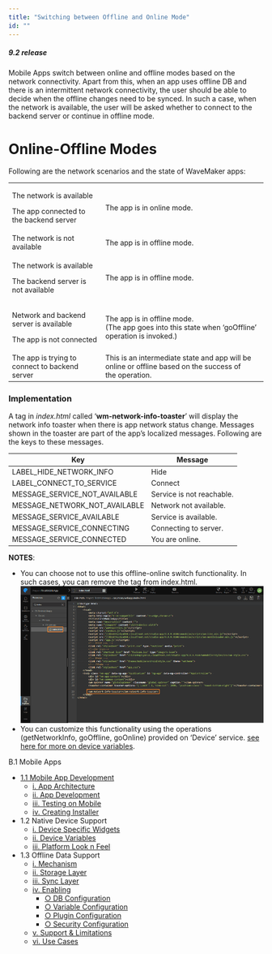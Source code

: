 ```yaml
---
title: "Switching between Offline and Online Mode"
id: ""
---
```


##### 9.2 release

Mobile Apps switch between online and offline modes based on the network connectivity. Apart from this, when an app uses offline DB and there is an intermittent network connectivity, the user should be able to decide when the offline changes need to be synced. In such a case, when the network is available, the user will be asked whether to connect to the backend server or continue in offline mode.

# Online-Offline Modes

Following are the network scenarios and the state of WaveMaker apps:

<table><tbody><tr><td><p style="text-align: left;">The network is available</p><p style="text-align: left;">The app connected to the&nbsp;backend server</p></td><td>The app is in&nbsp;online mode.</td></tr><tr><td style="text-align: left;">The network is not available</td><td>The app is in&nbsp;offline mode.</td></tr><tr><td><p style="text-align: left;">The network is available</p><p style="text-align: left;">The&nbsp;backend server is not available</p></td><td>The app is in&nbsp;offline mode.</td></tr><tr><td><p style="text-align: left;">Network and backend server is available</p><p style="text-align: left;">The&nbsp;app is not connected</p></td><td>The app is in&nbsp;offline mode.<div></div>(The app goes into this state&nbsp;when ‘goOffline’ operation is invoked.)</td></tr><tr><td style="text-align: left;">The app is trying to connect to backend server</td><td>This is an intermediate state and app will be online or offline based on the success of the&nbsp;operation.</td></tr></tbody></table>

### Implementation

A tag in _index.html_ called ‘**wm-network-info-toaster**’ will display the network info toaster when there is app network status change. Messages shown in the toaster are part of the app’s localized messages. Following are the keys to these messages.

| Key | Message |
| --- | --- |
| LABEL\_HIDE\_NETWORK\_INFO | Hide |
| LABEL\_CONNECT\_TO\_SERVICE | Connect |
| MESSAGE\_SERVICE\_NOT\_AVAILABLE | Service is not reachable. |
| MESSAGE\_NETWORK\_NOT\_AVAILABLE | Network not available. |
| MESSAGE\_SERVICE\_AVAILABLE | Service is available. |
| MESSAGE\_SERVICE\_CONNECTING | Connecting to server. |
| MESSAGE\_SERVICE\_CONNECTED | You are online. |

**NOTES**:

- You can choose not to use this offline-online switch functionality. In such cases, you can remove the tag from index.html. [![](./assets/offon_index.png)](./assets/offon_index.png)
- You can customize this functionality using the operations (getNetworkInfo, goOffline, goOnline) provided on ‘Device’ service. [see here for more on device variables](/learn/hybrid-mobile/device-variables/).

B.1 Mobile Apps

- [1.1 Mobile App Development](#)
    - [i. App Architecture](#mobile-app-architecture)
    - [ii. App Development](#mobile-app-development)
    - [iii. Testing on Mobile](#testing-mobile)
    - [iv. Creating Installer](#creating-installer)
- 1.2 Native Device Support
    - [i. Device Specific Widgets](/learn/hybrid-mobile/native-device-support/#device-specific-widgets)
    - [ii. Device Variables](/learn/hybrid-mobile/native-device-support/#device-features-variables)
    - [iii. Platform Look n Feel](/learn/hybrid-mobile/native-device-support/#platform-support)
- 1.3 Offline Data Support
    - [i. Mechanism](/learn/hybrid-mobile/offline-data-support/#working)
    - [ii. Storage Layer](/learn/hybrid-mobile/offline-data-support/#storage-layer)
    - [iii. Sync Layer](/learn/hybrid-mobile/offline-data-support/#sync-layer)
    - [iv. Enabling](/learn/hybrid-mobile/offline-data-support/#enabling)
        - [○ DB Configuration](/learn/hybrid-mobile/offline-data-support/#db)
        - [○ Variable Configuration](/learn/hybrid-mobile/offline-data-support/#variable)
        - [○ Plugin Configuration](/learn/hybrid-mobile/offline-data-support/#plugin)
        - [○ Security Configuration](/learn/hybrid-mobile/offline-data-support/#security)
    - [v. Support & Limitations](/learn/hybrid-mobile/offline-data-support/#limitations)
    - [vi. Use Cases](/learn/hybrid-mobile/offline-data-support/#use-cases)

